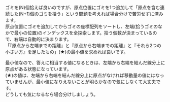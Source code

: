 ゴミを\(N\)個拾えば良いのですが、原点位置にゴミを1つ追加して「原点を含む連続した\(N+1\)個のゴミを拾う」という問題を考えれば場合分けで苦労せずに済みます。  
原点位置にゴミを追加してからゴミの座標配列をソートし、左端(拾うゴミのなかで最小の位置)のインデックスを全探索します。拾う個数が決まっているので、右端は自動的に決まります。  
「『原点から左端までの距離』と『原点から右端までの距離』と『それら2つの小さい方』を足したもの」(★)の最小値を求めれば良いです。

最小値なので、答えに相当する値になるときは、左端から右端を結んだ線分上に原点がある状態になっています。  
(★)の値は、左端から右端を結んだ線分上に原点がなければ移動量の値にはなっていませんが、最小値になりえないことが明らかなので気にしなくて大丈夫です。  
どうしても気になるなら場合分けしましょう。
